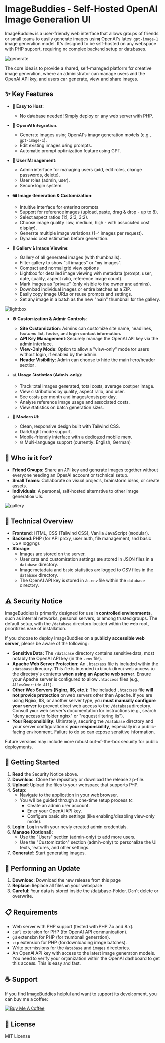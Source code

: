 # ImageBuddies - Self-Hosted OpenAI Image Generation UI

ImageBuddies is a user-friendly web interface that allows groups of friends or small teams to easily generate images using OpenAI's latest `gpt-image-1` image generation model. It's designed to be self-hosted on any webspace with PHP support, requiring no complex backend setup or databases.

![generate](https://github.com/user-attachments/assets/6f77748c-f461-4e94-8f2c-a0aa513ac18d)

The core idea is to provide a shared, self-managed platform for creative image generation, where an administrator can manage users and the OpenAI API key, and users can generate, view, and share images.

## ✨ Key Features

* **🚀 Easy to Host**:
    * No database needed! Simply deploy on any web server with PHP.

* **🤖 OpenAI Integration**:
    * Generate images using OpenAI's image generation models (e.g., `gpt-image-1`).
    * Edit existing images using prompts.
    * Automatic prompt optimization feature using GPT.
 
* **👥 User Management**:
    * Admin interface for managing users (add, edit roles, change passwords, delete).
    * User roles (admin, user).
    * Secure login system.
 
* **🖼️ Image Generation & Customization**:
    * Intuitive interface for entering prompts.
    * Support for reference images (upload, paste, drag & drop - up to 8).
    * Select aspect ratios (1:1, 2:3, 3:2).
    * Choose image quality (low, medium, high - with associated cost display).
    * Generate multiple image variations (1-4 images per request).
    * Dynamic cost estimation before generation.
 
* **📸 Gallery & Image Viewing**:
    * Gallery of all generated images (with thumbnails).
    * Filter gallery to show "all images" or "my images".
    * Compact and normal grid view options.
    * Lightbox for detailed image viewing with metadata (prompt, user, date, quality, aspect ratio, reference image count).
    * Mark images as "private" (only visible to the owner and admins).
    * Download individual images or entire batches as a ZIP.
    * Easily copy image URLs or reuse prompts and settings.
    * Set any image in a batch as the new "main" thumbnail for the gallery.

![lightbox](https://github.com/user-attachments/assets/38310bd5-6f84-4599-9463-2e7f8031bfd2)

* **⚙️ Customization & Admin Controls**:
    * **Site Customization**: Admins can customize site name, headlines, features list, footer, and login contact information.
    * **API Key Management**: Securely manage the OpenAI API key via the admin interface.
    * **View-Only Mode**: Option to allow a "view-only" mode for users without login, if enabled by the admin.
    * **Header Visibility**: Admin can choose to hide the main hero/header section.
   
* **📊 Usage Statistics (Admin-only)**:
    * Track total images generated, total costs, average cost per image.
    * View distributions by quality, aspect ratio, and user.
    * See costs per month and images/costs per day.
    * Analyze reference image usage and associated costs.
    * View statistics on batch generation sizes.
      
* **💫 Modern UI**:
    * Clean, responsive design built with Tailwind CSS.
    * Dark/Light mode support.
    * Mobile-friendly interface with a dedicated mobile menu
    * 🌐 Multi-language support (currently: English, German)

## 👥 Who is it for?

* **Friend Groups**: Share an API key and generate images together without everyone needing an OpenAI account or technical setup.
* **Small Teams**: Collaborate on visual projects, brainstorm ideas, or create assets.
* **Individuals**: A personal, self-hosted alternative to other image generation UIs.

![gallery](https://github.com/user-attachments/assets/32691f10-2f1a-4a21-b238-c400199b3703)

## 🔧 Technical Overview

* **Frontend**: HTML, CSS (Tailwind CSS), Vanilla JavaScript (modular).
* **Backend**: PHP (for API proxy, user auth, file management, and basic CSV logging).
* **Storage**:
    * Images are stored on the server.
    * User data and customization settings are stored in JSON files in a `database` directory.
    * Image metadata and basic statistics are logged to CSV files in the `database` directory.
    * The OpenAI API key is stored in a `.env` file within the `database` directory.

## ⚠️ Security Notice

ImageBuddies is primarily designed for use in **controlled environments**, such as internal networks, personal servers, or among trusted groups. The default setup, with the `/database` directory located within the web root, prioritizes ease of installation.

If you choose to deploy ImageBuddies on a **publicly accessible web server**, please be aware of the following:

* **Sensitive Data:** The `/database` directory contains sensitive data, most notably the OpenAI API key (in the `.env` file).
* **Apache Web Server Protection:** An `.htaccess` file is included within the `/database` directory. This file is intended to block direct web access to the directory's contents **when using an Apache web server**. Ensure your Apache server is configured to allow `.htaccess` files (e.g., `AllowOverride All`).
* **Other Web Servers (Nginx, IIS, etc.):** The included `.htaccess` file **will not provide protection** on web servers other than Apache. If you are using Nginx, IIS, or another server type, you **must manually configure your server** to prevent direct web access to the `/database` directory. Consult your web server's documentation for instructions (e.g., search "deny access to folder nginx" or "request filtering iis").
* **Your Responsibility:** Ultimately, securing the `/database` directory and your server configuration is **your responsibility**, especially in a public-facing environment. Failure to do so can expose sensitive information.

Future versions may include more robust out-of-the-box security for public deployments.

## 🔧 Getting Started

1.  **Read** the Security Notice above.
2.  **Download**: Clone the repository or download the release zip-file.
3.  **Upload**: Upload the files to your webspace that supports PHP.
4.  **Setup**:
    * Navigate to the application in your web browser.
    * You will be guided through a one-time setup process to:
        * Create an admin user account.
        * Enter your OpenAI API key.
        * Configure basic site settings (like enabling/disabling view-only mode).
5.  **Login**: Log in with your newly created admin credentials.
6.  **Manage (Optional)**:
    * Use the "Users" section (admin-only) to add more users.
    * Use the "Customization" section (admin-only) to personalize the UI texts, features, and other settings.
7.  **Generate!**: Start generating images.

## 🔄 Performing an Update

1.  **Download**: Download the new release from this page
2.  **Replace**: Replace all files on your webspace
3.  **Careful**: Your data is stored inside the /database-Folder. Don't delete or overwrite.

## 📋 Requirements

* Web server with PHP support (tested with PHP 7.x and 8.x).
* `curl` extension for PHP (for OpenAI API communication).
* `gd` extension for PHP (for thumbnail generation).
* `zip` extension for PHP (for downloading image batches).
* Write permissions for the `database` and `images` directories.
* An OpenAI API key with access to the latest image generation models. You need to verify your organization within the OpenAI dashboard to get this access. This is easy and fast.

## ☕ Support

If you find ImageBuddies helpful and want to support its development, you can buy me a coffee:

[![Buy Me A Coffee](https://cdn.buymeacoffee.com/buttons/v2/default-yellow.png)](https://www.buymeacoffee.com/fizzyy89)

## 📄 License

MIT License